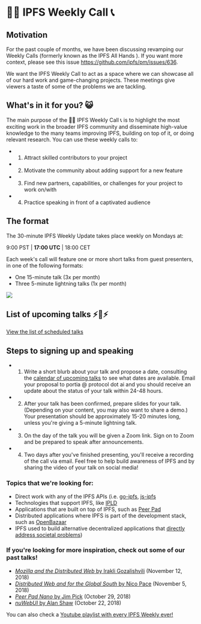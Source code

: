 # 🙌🏽 IPFS Weekly Call 📞 

## Motivation

For the past couple of months, we have been discussing revamping our Weekly Calls (formerly known as the IPFS All Hands ). If you want more context, please see this issue https://github.com/ipfs/pm/issues/636.

We want the IPFS Weekly Call to act as a space where we can showcase all of our hard work and game-changing projects. These meetings give viewers a taste of some of the problems we are tackling.


## What's in it for you? 😺

The main purpose of the 🙌🏽 IPFS Weekly Call 📞  is to highlight the most exciting work in the broader IPFS community and disseminate high-value knowledge to the many teams improving IPFS, building on top of it, or doing relevant research. You can use these weekly calls to:

- 1. Attract skilled contributors to your project
- 2. Motivate the community about adding support for a new feature
- 3. Find new partners, capabilities, or challenges for your project to work on/with
- 4. Practice speaking in front of a captivated audience

## The format

The 30-minute IPFS Weekly Update takes place weekly on Mondays at:

9:00 PST |  **17:00 UTC** | 18:00  CET

Each week's call will feature one or more short talks from guest presenters, in one of the following formats:
* One 15-minute talk (3x per month)
* Three 5-minute lightning talks (1x per month)

![](https://res.cloudinary.com/blockchain-side-hustle/image/upload/v1541176158/ipfs_crew_xzbhxr.png)

## List of upcoming talks  ⚡️📅⚡️

[View the list of scheduled talks](https://docs.google.com/spreadsheets/d/1XRB2QsPzCPLPOErKvDZfOKK3CMohI9t_QKNdztYMlK0/edit#gid=350755898)

## Steps to signing up and speaking

- 1. Write a short blurb about your talk and propose a date, consulting the [calendar of upcoming talks](https://docs.google.com/spreadsheets/d/1XRB2QsPzCPLPOErKvDZfOKK3CMohI9t_QKNdztYMlK0/edit#gid=350755898) to see what dates are available. Email your proposal to portia @ protocol dot ai and you should receive an update about the status of your talk within 24-48 hours.
- 2. After your talk has been confirmed, prepare slides for your talk. (Depending on your content, you may also want to share a demo.) Your presentation should be approximately 15-20 minutes long, unless you're giving a 5-minute lightning talk.
- 3. On the day of the talk you will be given a Zoom link. Sign on to Zoom and be prepared to speak after announcements.
- 4. Two days after you've finished presenting, you'll receive a recording of the call via email. Feel free to help build awareness of IPFS and by sharing the video of your talk on social media!

### Topics that we're looking for:

- Direct work with any of the IPFS APIs (i.e. [go-ipfs](https://github.com/ipfs/go-ipfs), [js-ipfs](https://github.com/ipfs/js-ipfs)
- Technologies that support IPFS, like [IPLD](https://github.com/ipld/js-ipld)
- Applications that are built on top of IPFS, such as [Peer Pad](https://github.com/ipfs-shipyard/peer-pad)
- Distributed applications where IPFS is part of the development stack, such as [OpenBazaar](https://openbazaar.org/blog/openbazaar-2018-roadmap/)
- IPFS used to build alternative decentralized applications that [directly address societal problems](https://observer.com/2017/05/turkey-wikipedia-ipfs/))

### If you're looking for more inspiration, check out some of our past talks!

- [_Mozilla and the Distributed Web_ by Irakli Gozalishvili](https://youtu.be/0fT9HC2Crqw?t=116) (November 12, 2018)
- [_Distributed Web and for the Global South_ by Nico Pace](https://youtu.be/4gVUKbXT0cM?t=52) (November 5, 2018)
- [_Peer Pad Nano_ by Jim Pick](https://youtu.be/o1tUzgThZK0?t=18) (October 29, 2018)
- [_nuWebUI_ by Alan Shaw](https://youtu.be/iEagJfB8AvM?t=124) (October 22, 2018)

You can also check a [Youtube playlist with every IPFS Weekly ever!](https://www.youtube.com/playlist?list=PLuhRWgmPaHtSGRSHdU9dbsukHKlihZZAe)
